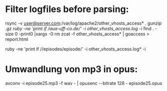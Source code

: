# Filter logfiles before parsing:

rsync -v user@server.com:/var/log/apache2/other_vhosts_access* .
gunzip *.gz
ruby -ne 'print if /aua-uff-co.de/' -i other_vhosts_access.log* -i
find . -size  0 -print0 |xargs -0 rm
zcat -f other_vhosts_access* | goaccess > report.html


ruby -ne 'print if /\/episodes\/episode/' -i other_vhosts_access.log* -i


# Umwandlung von mp3 in opus:

avconv -i episode25.mp3 -f wav - | opusenc --bitrate 128 - episode25.opus
